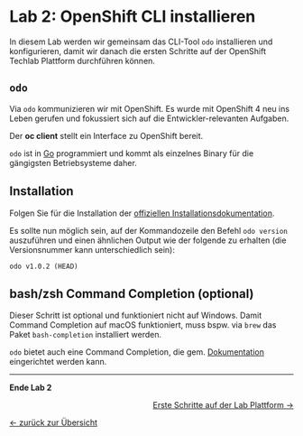 # Lab 2: OpenShift CLI installieren

In diesem Lab werden wir gemeinsam das CLI-Tool `odo` installieren und konfigurieren, damit wir danach die ersten Schritte auf der OpenShift Techlab Plattform durchführen können.


## `odo`

Via `odo` kommunizieren wir mit OpenShift. Es wurde mit OpenShift 4 neu ins Leben gerufen und fokussiert sich auf die Entwickler-relevanten Aufgaben.

Der **oc client** stellt ein Interface zu OpenShift bereit.

`odo` ist in [Go](https://github.com/openshift/odo) programmiert und kommt als einzelnes Binary für die gängigsten Betriebsysteme daher.


## Installation

Folgen Sie für die Installation der [offiziellen Installationsdokumentation](https://docs.openshift.com/container-platform/4.2/cli_reference/openshift_developer_cli/installing-odo.html).

Es sollte nun möglich sein, auf der Kommandozeile den Befehl `odo version` auszuführen und einen ähnlichen Output wie der folgende zu erhalten (die Versionsnummer kann unterschiedlich sein):

```
odo v1.0.2 (HEAD)
```


## bash/zsh Command Completion (optional)

Dieser Schritt ist optional und funktioniert nicht auf Windows. Damit Command Completion auf macOS funktioniert, muss bspw. via `brew` das Paket `bash-completion` installiert werden.

`odo` bietet auch eine Command Completion, die gem. [Dokumentation](https://docs.openshift.com/container-platform/4.2/cli_reference/openshift_developer_cli/configuring-the-odo-cli.html#using-command-completion_configuring-the-odo-cli) eingerichtet werden kann.

---

**Ende Lab 2**

<p width="100px" align="right"><a href="03_first_steps.md">Erste Schritte auf der Lab Plattform →</a></p>

[← zurück zur Übersicht](../README.md)
